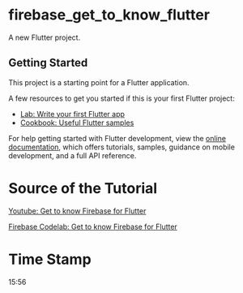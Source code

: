 # firebase_get_to_know_flutter

A new Flutter project.

## Getting Started

This project is a starting point for a Flutter application.

A few resources to get you started if this is your first Flutter project:

- [Lab: Write your first Flutter app](https://docs.flutter.dev/get-started/codelab)
- [Cookbook: Useful Flutter samples](https://docs.flutter.dev/cookbook)

For help getting started with Flutter development, view the
[online documentation](https://docs.flutter.dev/), which offers tutorials,
samples, guidance on mobile development, and a full API reference.

# Source of the Tutorial

[Youtube: Get to know Firebase for Flutter](https://www.youtube.com/watch?v=wUSkeTaBonA)

[Firebase Codelab: Get to know Firebase for Flutter](https://firebase.google.com/codelabs/firebase-get-to-know-flutter)

# Time Stamp
15:56
